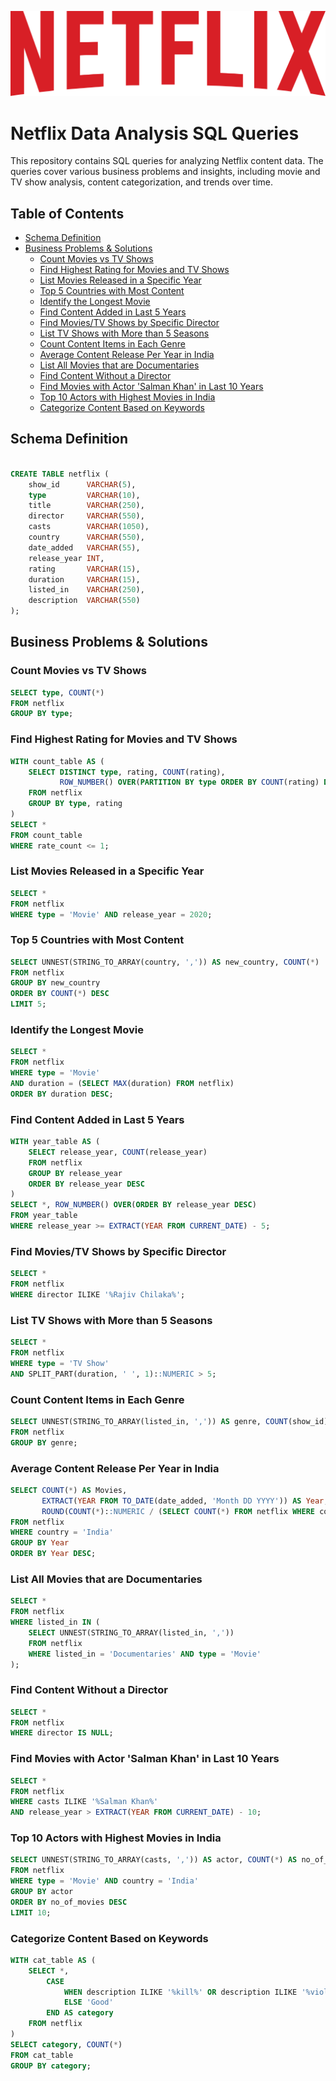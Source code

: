 ![Netflix](https://github.com/Akmr99/Projects/blob/main/SQL/Netflix_project/Netflix_2015_logo.svg.png?raw=true)

# Netflix Data Analysis SQL Queries

This repository contains SQL queries for analyzing Netflix content data. The queries cover various business problems and insights, including movie and TV show analysis, content categorization, and trends over time.

## Table of Contents
- [Schema Definition](#schema-definition)
- [Business Problems & Solutions](#business-problems--solutions)
  - [Count Movies vs TV Shows](#count-movies-vs-tv-shows)
  - [Find Highest Rating for Movies and TV Shows](#find-highest-rating-for-movies-and-tv-shows)
  - [List Movies Released in a Specific Year](#list-movies-released-in-a-specific-year)
  - [Top 5 Countries with Most Content](#top-5-countries-with-most-content)
  - [Identify the Longest Movie](#identify-the-longest-movie)
  - [Find Content Added in Last 5 Years](#find-content-added-in-last-5-years)
  - [Find Movies/TV Shows by Specific Director](#find-moviestv-shows-by-specific-director)
  - [List TV Shows with More than 5 Seasons](#list-tv-shows-with-more-than-5-seasons)
  - [Count Content Items in Each Genre](#count-content-items-in-each-genre)
  - [Average Content Release Per Year in India](#average-content-release-per-year-in-india)
  - [List All Movies that are Documentaries](#list-all-movies-that-are-documentaries)
  - [Find Content Without a Director](#find-content-without-a-director)
  - [Find Movies with Actor 'Salman Khan' in Last 10 Years](#find-movies-with-actor-salman-khan-in-last-10-years)
  - [Top 10 Actors with Highest Movies in India](#top-10-actors-with-highest-movies-in-india)
  - [Categorize Content Based on Keywords](#categorize-content-based-on-keywords)

## Schema Definition
```sql

CREATE TABLE netflix (
    show_id      VARCHAR(5),
    type         VARCHAR(10),
    title        VARCHAR(250),
    director     VARCHAR(550),
    casts        VARCHAR(1050),
    country      VARCHAR(550),
    date_added   VARCHAR(55),
    release_year INT,
    rating       VARCHAR(15),
    duration     VARCHAR(15),
    listed_in    VARCHAR(250),
    description  VARCHAR(550)
);
```

## Business Problems & Solutions

### Count Movies vs TV Shows
```sql
SELECT type, COUNT(*)
FROM netflix
GROUP BY type;
```

### Find Highest Rating for Movies and TV Shows
```sql
WITH count_table AS (
    SELECT DISTINCT type, rating, COUNT(rating), 
           ROW_NUMBER() OVER(PARTITION BY type ORDER BY COUNT(rating) DESC) AS rate_count
    FROM netflix
    GROUP BY type, rating
)
SELECT *
FROM count_table 
WHERE rate_count <= 1;
```

### List Movies Released in a Specific Year
```sql
SELECT *
FROM netflix
WHERE type = 'Movie' AND release_year = 2020;
```

### Top 5 Countries with Most Content
```sql
SELECT UNNEST(STRING_TO_ARRAY(country, ',')) AS new_country, COUNT(*)
FROM netflix
GROUP BY new_country
ORDER BY COUNT(*) DESC
LIMIT 5;
```

### Identify the Longest Movie
```sql
SELECT *
FROM netflix
WHERE type = 'Movie' 
AND duration = (SELECT MAX(duration) FROM netflix)
ORDER BY duration DESC;
```

### Find Content Added in Last 5 Years
```sql
WITH year_table AS (
    SELECT release_year, COUNT(release_year)
    FROM netflix
    GROUP BY release_year
    ORDER BY release_year DESC
)
SELECT *, ROW_NUMBER() OVER(ORDER BY release_year DESC)
FROM year_table
WHERE release_year >= EXTRACT(YEAR FROM CURRENT_DATE) - 5;
```

### Find Movies/TV Shows by Specific Director
```sql
SELECT *
FROM netflix
WHERE director ILIKE '%Rajiv Chilaka%';
```

### List TV Shows with More than 5 Seasons
```sql
SELECT *
FROM netflix
WHERE type = 'TV Show'  
AND SPLIT_PART(duration, ' ', 1)::NUMERIC > 5;
```

### Count Content Items in Each Genre
```sql
SELECT UNNEST(STRING_TO_ARRAY(listed_in, ',')) AS genre, COUNT(show_id) AS total_content
FROM netflix
GROUP BY genre;
```

### Average Content Release Per Year in India
```sql
SELECT COUNT(*) AS Movies, 
       EXTRACT(YEAR FROM TO_DATE(date_added, 'Month DD YYYY')) AS Year, 
       ROUND(COUNT(*)::NUMERIC / (SELECT COUNT(*) FROM netflix WHERE country = 'India') * 100::NUMERIC) AS avg
FROM netflix
WHERE country = 'India'
GROUP BY Year
ORDER BY Year DESC;
```

### List All Movies that are Documentaries
```sql
SELECT *
FROM netflix
WHERE listed_in IN (
    SELECT UNNEST(STRING_TO_ARRAY(listed_in, ','))
    FROM netflix
    WHERE listed_in = 'Documentaries' AND type = 'Movie'
);
```

### Find Content Without a Director
```sql
SELECT *
FROM netflix
WHERE director IS NULL;
```

### Find Movies with Actor 'Salman Khan' in Last 10 Years
```sql
SELECT *
FROM netflix
WHERE casts ILIKE '%Salman Khan%'
AND release_year > EXTRACT(YEAR FROM CURRENT_DATE) - 10;
```

### Top 10 Actors with Highest Movies in India
```sql
SELECT UNNEST(STRING_TO_ARRAY(casts, ',')) AS actor, COUNT(*) AS no_of_movies
FROM netflix 
WHERE type = 'Movie' AND country = 'India'
GROUP BY actor
ORDER BY no_of_movies DESC
LIMIT 10;
```

### Categorize Content Based on Keywords
```sql
WITH cat_table AS (
    SELECT *,
        CASE
            WHEN description ILIKE '%kill%' OR description ILIKE '%violence%' THEN 'Bad'
            ELSE 'Good'
        END AS category
    FROM netflix
)
SELECT category, COUNT(*)
FROM cat_table
GROUP BY category;
```

